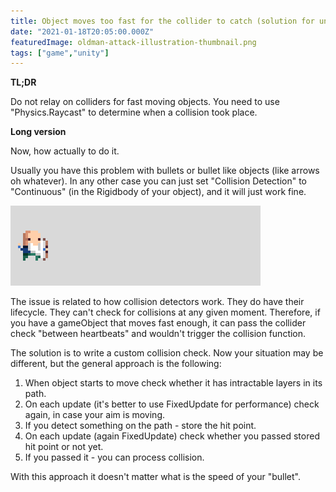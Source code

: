 ```yaml
---
title: Object moves too fast for the collider to catch (solution for unity)
date: "2021-01-18T20:05:00.000Z"
featuredImage: oldman-attack-illustration-thumbnail.png
tags: ["game","unity"]
---
```


**TL;DR**

Do not relay on colliders for fast moving objects.
You need to use "Physics.Raycast" to determine when a collision took place.

<!-- end -->

**Long version**

Now, how actually to do it.

Usually you have this problem with bullets or bullet like objects (like arrows oh whatever).
In any other case you can just set "Collision Detection" to "Continuous" (in the Rigidbody of your object),
and it will just work fine.

![Object moves too fast for the collider to catch](oldman-attack-illustration.gif)

The issue is related to how collision detectors work. They do have their lifecycle.
They can't check for collisions at any given moment.
Therefore, if you have a gameObject that moves fast enough,
it can pass the collider check "between heartbeats" and wouldn't trigger the collision function.

The solution is to write a custom collision check.
Now your situation may be different, but the general approach is the following:

1. When object starts to move check whether it has intractable layers in its path.
1. On each update (it's better to use FixedUpdate for performance) check again, in case your aim is moving.
1. If you detect something on the path - store the hit point.
1. On each update (again FixedUpdate) check whether you passed stored hit point or not yet.
1. If you passed it - you can process collision.

With this approach it doesn't matter what is the speed of your "bullet".
